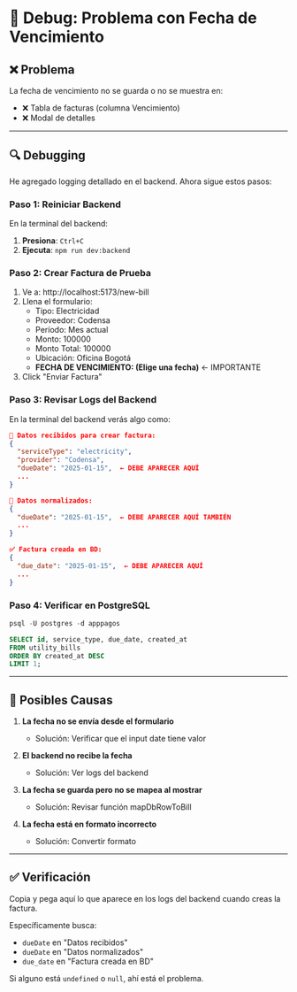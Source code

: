 # 🐛 Debug: Problema con Fecha de Vencimiento

## ❌ Problema

La fecha de vencimiento no se guarda o no se muestra en:
- ❌ Tabla de facturas (columna Vencimiento)
- ❌ Modal de detalles

---

## 🔍 Debugging

He agregado logging detallado en el backend. Ahora sigue estos pasos:

### Paso 1: Reiniciar Backend

En la terminal del backend:
1. **Presiona**: `Ctrl+C`
2. **Ejecuta**: `npm run dev:backend`

### Paso 2: Crear Factura de Prueba

1. Ve a: http://localhost:5173/new-bill
2. Llena el formulario:
   - Tipo: Electricidad
   - Proveedor: Codensa
   - Período: Mes actual
   - Monto: 100000
   - Monto Total: 100000
   - Ubicación: Oficina Bogotá
   - **FECHA DE VENCIMIENTO: (Elige una fecha)** ← IMPORTANTE
3. Click "Enviar Factura"

### Paso 3: Revisar Logs del Backend

En la terminal del backend verás algo como:

```json
📝 Datos recibidos para crear factura:
{
  "serviceType": "electricity",
  "provider": "Codensa",
  "dueDate": "2025-01-15",  ← DEBE APARECER AQUÍ
  ...
}

📝 Datos normalizados:
{
  "dueDate": "2025-01-15",  ← DEBE APARECER AQUÍ TAMBIÉN
  ...
}

✅ Factura creada en BD:
{
  "due_date": "2025-01-15",  ← DEBE APARECER AQUÍ
  ...
}
```

### Paso 4: Verificar en PostgreSQL

```sql
psql -U postgres -d apppagos

SELECT id, service_type, due_date, created_at 
FROM utility_bills 
ORDER BY created_at DESC 
LIMIT 1;
```

---

## 🔧 Posibles Causas

1. **La fecha no se envía desde el formulario**
   - Solución: Verificar que el input date tiene valor

2. **El backend no recibe la fecha**
   - Solución: Ver logs del backend

3. **La fecha se guarda pero no se mapea al mostrar**
   - Solución: Revisar función mapDbRowToBill

4. **La fecha está en formato incorrecto**
   - Solución: Convertir formato

---

## ✅ Verificación

Copia y pega aquí lo que aparece en los logs del backend cuando creas la factura.

Específicamente busca:
- `dueDate` en "Datos recibidos"
- `dueDate` en "Datos normalizados"  
- `due_date` en "Factura creada en BD"

Si alguno está `undefined` o `null`, ahí está el problema.

